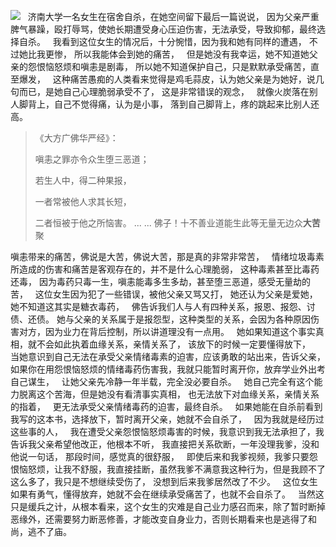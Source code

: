![](images/济南大学.jpg)
&nbsp;
济南大学一名女生在宿舍自杀，在她空间留下最后一篇说说，
因为父亲严重脾气暴躁，殴打辱骂，使她长期遭受身心压迫伤害，无法承受，导致抑郁，最终选择自杀。
&nbsp;
我看到这位女生的情况后，十分惋惜，因为我和她有同样的遭遇，
不过她比我更惨，
所以我能体会到她的痛苦，
&nbsp;
但是她没有我幸运，她不知道她父亲的怨恨恼怒烦和嗔恚是剧毒，
所以她不知道保护自己，只是默默承受痛苦，直至爆发，
&nbsp;
这种痛苦愚痴的人类看来觉得是鸡毛蒜皮，认为她父亲是为她好，说几句而已，是她自己心理脆弱承受不了，
这是非常错误的观念，
&nbsp;
就像火炭落在别人脚背上，自己不觉得痛，认为是小事，
落到自己脚背上，疼的跳起来比别人还高。

> 《大方广佛华严经》：
> 
> 嗔恚之罪亦令众生堕三恶道；
> 
> 若生人中，得二种果报，
> 
> 一者常被他人求其长短，
> 
> 二者恒被于他之所恼害。
> ... ...
> 佛子！十不善业道能生此等无量无边众**大苦**聚

嗔恚带来的痛苦，佛说是大苦，佛说大苦，那是真的非常非常苦，
&nbsp;
情绪垃圾毒素所造成的伤害和痛苦是客观存在的，并不是什么心理脆弱，
这种毒素甚至比毒药还毒，
因为毒药只毒一生，嗔恚能毒多生多劫，甚至堕三恶道，感受无量劫的苦，
&nbsp;
这位女生因为犯了一些错误，被他父亲又骂又打，
她还认为父亲是爱她，她不知道这其实是糖衣毒药，
&nbsp;
佛告诉我们人与人有四种关系，报恩、报怨、讨债、还债。
她与父亲的关系属于是报怨型，这种类型的关系，会因为各种原因伤害对方，因为业力在背后控制，所以讲道理没有一点用。
&nbsp;
她如果知道这个事实真相，就不会如此执着血缘关系，亲情关系了，
该放下的时候一定要懂得放下，
&nbsp;
当她意识到自己无法在承受父亲情绪毒素的迫害，应该勇敢的站出来，告诉父亲，如果你在用怨恨恼怒烦的情绪毒药伤害我，我就只能暂时离开你，放弃学业外出考自己谋生，
&nbsp;
让她父亲先冷静一年半载，完全没必要自杀。
&nbsp;
她自己完全有这个能力脱离这个苦海，但是她没有看清事实真相，
也无法放下对血缘关系，亲情关系的指着，
&nbsp;
更无法承受父亲情绪毒药的迫害，最终自杀。
&nbsp;
如果她能在自杀前看到我写的这本书，选择放下，暂时离开父亲，她就不会自杀了，
&nbsp;
因为我就是经历过这些事的人，
&nbsp;
我在遭受父亲怨恨恼怒烦毒害的时候，我意识到我无法承担了，我告诉我父亲希望他改正，他根本不听，
我直接把关系砍断，一年没理我爹，没和他说一句话，
那段时间，感觉真的很舒服，
&nbsp;
即使后来和我爹视频，我爹只要怨恨恼怒烦，让我不舒服，我直接挂断，虽然我爹不满意我这种行为，但是我顾不了这么多了，我只是不想继续受伤了，
没想到后来我爹居然改了不少。
&nbsp;
这位女生如果有勇气，懂得放弃，她就不会在继续承受痛苦了，也就不会自杀了。
&nbsp;
当然这只是缓兵之计，从根本看来，这个女生的灾难是自己业力感召而来，除了暂时断掉恶缘外，还需要努力断恶修善，才能改变自身业力，否则长期看来也是逃得了和尚，逃不了庙。



